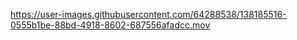 

https://user-images.githubusercontent.com/64288538/138185516-0555b1be-88bd-4918-8602-687556afadcc.mov


